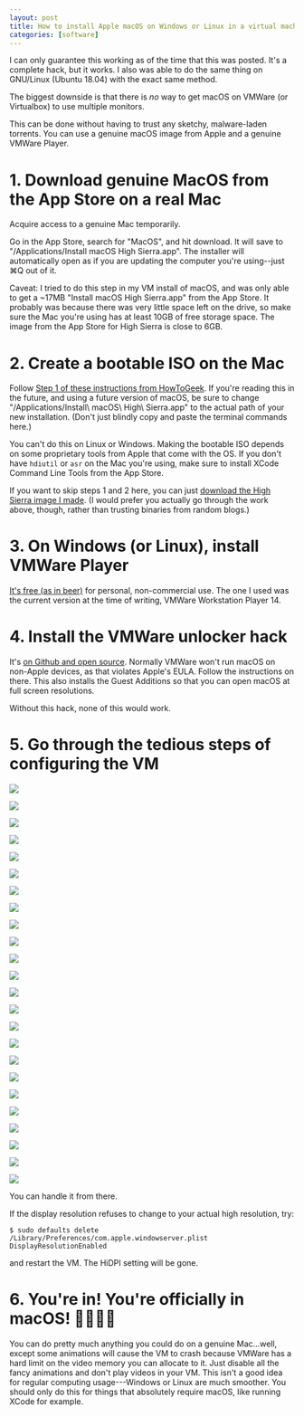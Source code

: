 ```yaml
---
layout: post
title: How to install Apple macOS on Windows or Linux in a virtual machine
categories: [software]
---
```


I can only guarantee this working as of the time that this was posted. It's a complete hack, but it works. I also was able to do the same thing on GNU/Linux (Ubuntu 18.04) with the exact same method.

The biggest downside is that there is *no* way to get macOS on VMWare (or Virtualbox) to use multiple monitors.

This can be done without having to trust any sketchy, malware-laden torrents. You can use a genuine macOS image from Apple and a genuine VMWare Player.

# 1. Download genuine MacOS from the App Store on a real Mac

Acquire access to a genuine Mac temporarily.

Go in the App Store, search for "MacOS", and hit download. It will save to "/Applications/Install macOS High Sierra.app". The installer will automatically open as if you are updating the computer you're using--just ⌘Q out of it.

Caveat: I tried to do this step in my VM install of macOS, and was only able to get a ~17MB "Install macOS High Sierra.app" from the App Store. It probably was because there was very little space left on the drive, so make sure the Mac you're using has at least 10GB of free storage space. The image from the App Store for High Sierra is close to 6GB.

# 2. Create a bootable ISO on the Mac

Follow [Step 1 of these instructions from HowToGeek](http://archive.is/Mqr8I). If you're reading this in the future, and using a future version of macOS, be sure to change "/Applications/Install\ macOS\ High\ Sierra.app" to the actual path of your new installation. (Don't just blindly copy and paste the terminal commands here.)

You can't do this on Linux or Windows. Making the bootable ISO depends on some proprietary tools from Apple that come with the OS. If you don't have `hdiutil` or `asr` on the Mac you're using, make sure to install XCode Command Line Tools from the App Store.

If you want to skip steps 1 and 2 here, you can just [download the High Sierra image I made](https://drive.google.com/open?id=1BFmaCqMN2ur9ZQumw3EXbsYPyky5h73l). (I would prefer you actually go through the work above, though, rather than trusting binaries from random blogs.)

# 3. On Windows (or Linux), install VMWare Player

[It's free (as in beer)](https://www.vmware.com/products/workstation-player.html) for personal, non-commercial use. The one I used was the current version at the time of writing, VMWare Workstation Player 14.

# 4. Install the VMWare unlocker hack

It's [on Github and open source](https://github.com/DrDonk/unlocker). Normally VMWare won't run macOS on non-Apple devices, as that violates Apple's EULA. Follow the instructions on there. This also installs the Guest Additions so that you can open macOS at full screen resolutions.

Without this hack, none of this would work.

# 5. Go through the tedious steps of configuring the VM

![](https://i.imgur.com/Z6YsUqh.jpg)

![](https://i.imgur.com/8Hd1uU5.jpg)

![](https://i.imgur.com/ogYT2oV.jpg)

![](https://i.imgur.com/ogYT2oV.jpg)

![](https://i.imgur.com/mT1jFMF.jpg)

![](https://i.imgur.com/as4YMpX.jpg)

![](https://i.imgur.com/kKXtMFt.jpg)

![](https://i.imgur.com/K0z8DOB.jpg)

![](https://i.imgur.com/qQZQ4JY.jpg)

![](https://i.imgur.com/5gevmp1.jpg)

![](https://i.imgur.com/GSKJxcl.jpg)

![](https://i.imgur.com/nhYbZHs.jpg)

![](https://i.imgur.com/GRoslDI.jpg)

![](https://i.imgur.com/A5J3U4D.jpg)

![](https://i.imgur.com/9ZgQLQd.jpg)

![](https://i.imgur.com/egVdBfS.jpg)

![](https://i.imgur.com/7eKbeuU.jpg)

![](https://i.imgur.com/Q4yjEQJ.jpg)

![](https://i.imgur.com/09o3q8Y.jpg)

![](https://i.imgur.com/xvROSla.jpg)

![](https://i.imgur.com/l4PikGT.jpg)

![](https://i.imgur.com/lFrrURe.jpg)

![](https://i.imgur.com/riDn1Ec.jpg)

![](https://i.imgur.com/9UbIgDh.jpg)

You can handle it from there.

If the display resolution refuses to change to your actual high resolution, try:

`$ sudo defaults delete /Library/Preferences/com.apple.windowserver.plist DisplayResolutionEnabled`

and restart the VM. The HiDPI setting will be gone.

# 6. You're in! You're officially in macOS! 🎉🎉🎉🙌

You can do pretty much anything you could do on a genuine Mac…well, except some animations will cause the VM to crash because VMWare has a hard limit on the video memory you can allocate to it. Just disable all the fancy animations and don't play videos in your VM. This isn't a good idea for regular computing usage---Windows or Linux are much smoother. You should only do this for things that absolutely require macOS, like running XCode for example.
